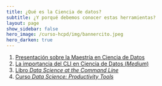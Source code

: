 ```yaml
---
title: ¿Qué es la Ciencia de datos?
subtitle: ¿Y porqué debemos conocer estas herramientas?
layout: page
show_sidebar: false
hero_image: /curso-hcpd/img/bannercito.jpeg
hero_darken: true
---
```



1. [Presentación sobre la Maestría en Ciencia de Datos](https://github.com/mcd-unison/curso-hpcd/raw/main/intro/MCD-rapida.pdf)
2. [La importancia del CLI en Ciencia de Datos (*Medium*)](https://towardsdatascience.com/should-you-pick-up-linux-skills-for-data-science-in-2021-9458736d156a)
3. [Libro *Data Science at the Command Line*](https://www.oreilly.com/library/view/data-science-at/9781491947845/)
4. [Curso *Data Science: Productivity Tools*](https://www.edx.org/course/data-science-productivity-tools)
